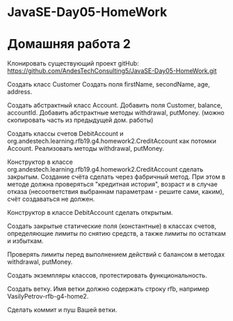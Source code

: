 # JavaSE-Day05-HomeWork
# Домашняя работа 2

Клонировать существующий проект
gitHub: https://github.com/AndesTechConsulting5/JavaSE-Day05-HomeWork.git

Создать класс Customer Создать поля firstName, secondName, age, address.

Создать абстрактный класс Account. Добавить поля Customer, balance, accountId.
Добавить абстрактные методы withdrawal, putMoney.
(можно скопировать часть из предыдущей дом. работы)

Создать классы счетов DebitAccount и org.andestech.learning.rfb19.g4.homework2.CreditAccount как потомки Account.
Реализовать методы withdrawal, putMoney.

Конструктор в классе org.andestech.learning.rfb19.g4.homework2.CreditAccount сделать закрытым. Создание счёта сделать через фабричный метод.
При этом в методе должна проверяться "кредитная история", возраст и в случае отказа 
(несоответствия выбраннам параметрам - решите сами, каким),
счёт создаваться не должен. 

Конструктор в классе DebitAccount сделать открытым.

Создать закрытые статические поля (константные) в классах счетов, определяющие лимиты по снятию средств,
а также лимиты по остаткам и избыткам.

Проверять лимиты перед выполнением действий с балансом в методах
withdrawal, putMoney.

Создать экземпляры классов, протестировать функциональность.

Создать ветку.
Имя ветки должно содержать строку rfb, например VasilyPetrov-rfb-g4-home2.

Сделать коммит и пуш Вашей ветки.
